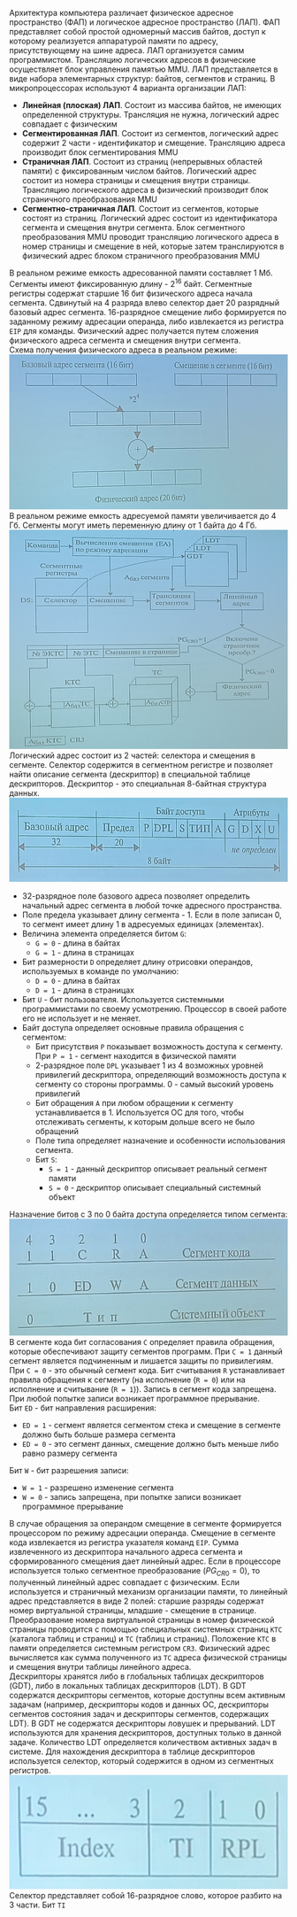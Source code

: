 Архитектура компьютера различает физическое адресное пространство (ФАП) и логическое адресное пространство (ЛАП). ФАП представляет собой простой одномерный массив байтов, доступ к которому реализуется аппаратурой памяти по адресу, присутствующему на шине адреса. ЛАП организуется самим программистом. Трансляцию логических адресов в физические осуществляет блок управления памятью MMU. ЛАП представляется в виде набора элементарных структур: байтов, сегментов и страниц. В микропроцессорах используют 4 варианта организации ЛАП:
- **Линейная (плоская) ЛАП**. Состоит из массива байтов, не имеющих определенной структуры. Трансляция не нужна, логический адрес совпадает с физическим
- **Сегментированная ЛАП**. Состоит из сегментов, логический адрес содержит 2 части - идентификатор и смещение. Трансляцию адреса производит блок сегментирования MMU
- **Страничная ЛАП**. Состоит из страниц (непрерывных областей памяти) с фиксированным числом байтов. Логический адрес состоит из номера страницы и смещения внутри страницы. Трансляцию логического адреса в физический производит блок страничного преобразования MMU
- **Сегментно-страничная ЛАП**. Состоит из сегментов, которые состоят из страниц. Логический адрес состоит из идентификатора сегмента и смещения внутри сегмента. Блок сегментного преобразования MMU проводит трансляцию логического адреса в номер страницы и смещение в ней, которые затем транслируются в физический адрес блоком страничного преобразования MMU
  
В реальном режиме емкость адресованной памяти составляет 1 Мб. Сегменты имеют фиксированную длину - $2^{16}$ байт. Сегментные регистры содержат старшие 16 бит физического адреса начала сегмента. Сдвинутый на 4 разряда влево селектор дает 20 разрядный базовый адрес сегмента. 16-разрядное смещение либо формируется по заданному режиму адресации операнда, либо извлекается из регистра `EIP` для команды. Физический адрес получается путем сложения физического адреса сегмента и смещения внутри сегмента.  
Схема получения физического адреса в реальном режиме:  
![Схема получения физического адреса в реальном режиме](../Pictures/08_01.%20Схема%20получения%20физического%20адреса%20в%20реальном%20режиме.png)  
В реальном режиме емкость адресуемой памяти увеличивается до 4 Гб. Сегменты могут иметь переменную длину от 1 байта до 4 Гб.  
![Схема получения физического адреса в сегментно-страничном режиме](../Pictures/08_02.%20Схема%20получения%20физического%20адреса%20в%20сегментно-страничном%20режиме.png)  
Логический адрес состоит из 2 частей: селектора и смещения в сегменте. Селектор содержится в сегментном регистре и позволяет найти описание сегмента (дескриптор) в специальной таблице дескрипторов. Дескриптор - это специальная 8-байтная структура данных.  
![Структура дескриптора сегмента](../Pictures/08_03.%20Структура%20дескриптора%20сегмента.png)  
- 32-разрядное поле базового адреса позволяет определить начальный адрес сегмента в любой точке адресного пространства. 
- Поле предела указывает длину сегмента - 1. Если в поле записан 0, то сегмент имеет длину 1 в адресуемых единицах (элементах).  
- Величина элемента определяется битом `G`: 
	- `G = 0` - длина в байтах
	- `G = 1` - длина в страницах
- Бит размерности `D` определяет длину отрисовки операндов, используемых в команде по умолчанию:
	- `D = 0` - длина в байтах
	- `D = 1` - длина в страницах
- Бит `U` - бит пользователя. Используется системными программистами по своему усмотрению. Процессор в своей работе его не использует и не меняет.  
- Байт доступа определяет основные правила обращения с сегментом:
	- Бит присутствия `P` показывает возможность доступа к сегменту. При `P = 1` - сегмент находится в физической памяти
	- 2-разрядное поле `DPL` указывает 1 из 4 возможных уровней привилегий дескриптора, определяющий возможность доступа к сегменту со стороны программы. 0 - самый высокий уровень привилегий
	- Бит обращения `A` при любом обращении к сегменту устанавливается в 1. Используется ОС для того, чтобы отслеживать сегменты, к которым дольше всего не было обращений
	- Поле типа определяет назначение и особенности использования сегмента. 
	- Бит `S`: 
		- `S = 1` - данный дескриптор описывает реальный сегмент памяти
		- `S = 0` - дескриптор описывает специальный системный объект
  
Назначение битов с 3 по 0 байта доступа определяется типом сегмента:
![Формат поля типа байта доступа](../Pictures/08_04.%20Формат%20поля%20типа%20байта%20доступа.png)  
В сегменте кода бит согласования `C` определяет правила обращения, которые обеспечивают защиту сегментов программ. При `C = 1` данный сегмент является подчиненным и лишается защиты по привилегиям. При `C = 0` - это обычный сегмент кода. Бит считывания `R` устанавливает правила обращения к сегменту (на исполнение (`R = 0`) или на исполнение и считывание (`R = 1`)). Запись в сегмент кода запрещена. При любой попытке записи возникает программное прерывание.  
Бит `ED` - бит направления расширения:
- `ED = 1` - сегмент является сегментом стека и смещение в сегменте должно быть больше размера сегмента
- `ED = 0` - это сегмент данных, смещение должно быть меньше либо равно размеру сегмента
  
Бит `W` - бит разрешения записи:
- `W = 1` - разрешено изменение сегмента
- `W = 0` - запись запрещена, при попытке записи возникает программное прерывание
  
В случае обращения за операндом смещение в сегменте формируется процессором по режиму адресации операнда. Смещение в сегменте кода извлекается из регистра указателя команд `EIP`. Сумма извлеченного из дескриптора начального адреса сегмента и сформированного смещения дает линейный адрес. Если в процессоре используется только сегментное преобразование ($PG_{CR0} = 0$), то полученный линейный адрес совпадает с физическим. Если используется и страничный механизм организации памяти, то линейный адрес представляется в виде 2 полей: старшие разряды содержат номер виртуальной страницы, младшие - смещение в странице. Преобразование номера виртуальной страницы в номер физической страницы проводится с помощью специальных системных страниц `КТС` (каталога таблиц и страниц) и `ТС` (таблиц и страниц). Положение `КТС` в памяти определяется системным регистром `CR3`. Физический адрес вычисляется как сумма полученного из `ТС` адреса физической страницы и смещения внутри таблицы линейного адреса.  
Дескрипторы хранятся либо в глобальных таблицах дескрипторов (GDT), либо в локальных таблицах дескрипторов (LDT). В GDT содержатся дескрипторы сегментов, которые доступны всем активным задачам (например, дескрипторы кодов и данных ОС, дескрипторы сегментов состояния задач и дескрипторы сегментов, содержащих LDT). В GDT не содержатся дескрипторы ловушек и прерываний. LDT используются для хранения дескрипторов, доступных только в данной задаче. Количество LDT определяется количеством активных задач в системе. Для нахождения дескриптора в таблице дескрипторов используется селектор, который содержится в одном из сегментных регистров.  
![Формат селектора](../Pictures/08_06.%20Формат%20селектора.png)  
Селектор представляет собой 16-разрядное слово, которое разбито на 3 части. Бит `TI`
